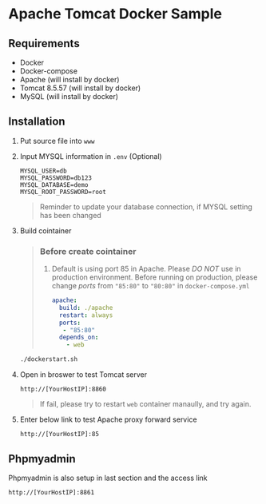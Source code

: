 # Apache Tomcat Docker Sample


## Requirements
- Docker
- Docker-compose
- Apache (will install by docker)
- Tomcat 8.5.57 (will install by docker)
- MySQL (will install by docker)

## Installation

1. Put source file into `www`

1. Input MYSQL information in `.env` (Optional)
    ```
    MYSQL_USER=db
    MYSQL_PASSWORD=db123
    MYSQL_DATABASE=demo
    MYSQL_ROOT_PASSWORD=root
    ```
    > Reminder to update your database connection, if MYSQL setting has been changed
    > 
    
1. Build cointainer
    > ### Before create cointainer
    > 
    > 1. Default is using port 85 in Apache. Please *DO NOT* use in production environment.
    > Before running on production, please change *ports* from `"85:80"` to `"80:80"` in `docker-compose.yml`
    >       ```yml
    >       apache:
    >         build: ./apache
    >         restart: always
    >         ports:
    >          - "85:80"
    >         depends_on:
    >           - web
    >       ```
    >   
 
    ```bash
    ./dockerstart.sh
    ```
1. Open in broswer to test Tomcat server
    ```
    http://[YourHostIP]:8860
    ```
    >
    > If fail, please try to restart `web` container manaully, and try again. 
    >
1. Enter below link to test Apache proxy forward service
    ```
    http://[YourHostIP]:85
    ```    

## Phpmyadmin
Phpmyadmin is also setup in last section and the access link
```
http://[YourHostIP]:8861
```
